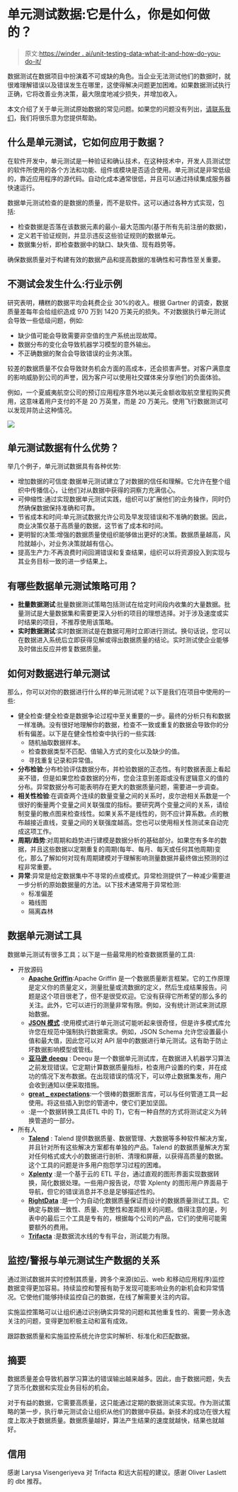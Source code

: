 # 单元测试数据:它是什么，你是如何做的？

> 原文:[https://winder . ai/unit-testing-data-what-it-and-how-do-you-do-it/](https://winder.ai/unit-testing-data-what-is-it-and-how-do-you-do-it/)

数据测试在数据项目中扮演着不可或缺的角色。当企业无法测试他们的数据时，就很难理解错误以及错误发生在哪里，这使得解决问题更加困难。如果数据测试执行正确，它将改善业务决策，最大限度地减少损失，并增加收入。

本文介绍了关于单元测试原始数据的常见问题。如果您的问题没有列出，[请联系我们](https://winder.ai/about/contact/)，我们将很乐意为您提供帮助。

## 什么是单元测试，它如何应用于数据？

在软件开发中，单元测试是一种验证和确认技术，在这种技术中，开发人员测试您的软件所使用的各个方法和功能、组件或模块是否适合使用。单元测试是非常低级的，靠近应用程序的源代码。自动化成本通常很低，并且可以通过持续集成服务器快速运行。

数据单元测试检查的是数据的质量，而不是软件。这可以通过各种方式实现，包括:

*   检查数据是否落在该数据元素的最小-最大范围内(基于所有先前注册的数据)，
*   定义若干验证规则，并显示违反这些验证规则的数据单元。
*   数据集分析，即检查数据中的缺口、缺失值、现有趋势等。

确保数据质量对于构建有效的数据产品和提高数据的准确性和可靠性至关重要。

## 不测试会发生什么:行业示例

研究表明，糟糕的数据平均会耗费企业 30%的收入。根据 Gartner 的调查，数据质量差每年会给组织造成 970 万到 1420 万美元的损失。不对数据执行单元测试会导致一些低级问题，例如:

*   缺少值可能会导致需要非空值的生产系统出现故障。
*   数据分布的变化会导致机器学习模型的意外输出。
*   不正确数据的聚合会导致错误的业务决策。

较差的数据质量不仅会导致财务机会方面的高成本，还会损害声誉。对客户满意度的影响威胁到公司的声誉，因为客户可以使用社交媒体来分享他们的负面体验。

例如，一个夏威夷航空公司的预订应用程序意外地以美元金额收取航空里程购买费用，这意味着用户支付的不是 20 万英里，而是 20 万美元。使用飞行数据测试可以发现并防止这种情况。

![](../Images/23d92328006162f47418820c60e8862c.png)

## 单元测试数据有什么优势？

举几个例子，单元测试数据具有各种优势:

*   增加数据的可信度:数据单元测试建立了对数据的信任和理解。它允许在整个组织中传播信心，让他们对从数据中获得的洞察力充满信心。
*   可伸缩性:通过实现数据单元测试实践，组织可以扩展他们的业务操作，同时仍然确保数据保持准确和可靠。
*   节省成本和时间:单元测试数据允许公司及早发现错误和不准确的数据。因此，商业决策仅基于高质量的数据，这节省了成本和时间。
*   更明智的决策:增强的数据质量使组织能够做出更好的决策。数据质量越高，风险就越小，对业务决策就越有信心。
*   提高生产力:不再浪费时间回溯错误和复查结果，组织可以将资源投入到实现与其业务目标一致的进一步结果上。

## 有哪些数据单元测试策略可用？

*   **批量数据测试**:批量数据测试策略包括测试在给定时间段内收集的大量数据。批量测试是大量数据集和需要更深入分析的项目的理想选择。对于涉及速度或实时结果的项目，不推荐使用该策略。
*   **实时数据测试**:实时数据测试是在数据可用时立即进行测试。换句话说，您可以在数据进入系统后立即获得见解或得出数据质量的结论。实时测试使企业能够及时做出反应并修复数据质量。

## 如何对数据进行单元测试

那么，你可以对你的数据进行什么样的单元测试呢？以下是我们在项目中使用的一些:

*   健全检查:健全检查是数据争论过程中至关重要的一步。最终的分析只有和数据一样准确。没有很好地理解你的数据，检查不一致或重复的数据会导致你的分析有偏差。以下是在健全性检查中执行的一些实践:
    *   随机抽取数据样本。
    *   检查数据类型不匹配、值输入方式的变化以及缺少的值。
    *   寻找重复记录和异常值。
*   **分布检验**:分布检验评估数据分布，并检验数据的正态性。有时数据表面上看起来不错，但是如果您检查数据的分布，您会注意到差距或没有逻辑意义的值的分布。异常数据分布可能表明存在更大的数据质量问题，需要进一步调查。
*   **相关性检验**:在调查两个连续的数量变量之间的关系时，皮尔逊相关系数是一个很好的衡量两个变量之间关联强度的指标。要研究两个变量之间的关系，请绘制变量的散点图来检查线性。如果关系不是线性的，则不应计算系数。点的散布越接近直线，变量之间的关联强度越高。您也可以使用相关性测试来自动完成这项工作。
*   **周期/趋势**:对周期和趋势进行建模是数据分析的基础部分。如果您有多年的数据，并且这些数据以定期重复的周期(每年、每月、每天或任何其他周期)变化，那么了解如何对现有周期建模对于理解影响测量数据并最终做出预测的过程非常重要。
*   **异常**:异常是给定数据集中不寻常的点或模式。异常检测提供了一种减少需要进一步分析的原始数据量的方法。以下技术通常用于异常检测:
    *   标准偏差
    *   箱线图
    *   隔离森林

## 数据单元测试工具

数据单元测试有很多工具；以下是一些最常用的检查数据质量的工具:

*   开放源码
    *   **[Apache Griffin](https://griffin.apache.org/)**:Apache Griffin 是一个数据质量断言框架。它的工作原理是定义你的质量定义，测量批量或流数据的定义，然后生成结果报告。问题是这个项目很老了，但不是很受欢迎。它没有获得它所希望的那么多的关注。此外，它可以进行的测量非常有限。例如，没有统计测试来测试原始数据。
    *   **[JSON 模式](https://json-schema.org/)** :使用模式进行单元测试可能听起来很奇怪，但是许多模式库允许您在规范中强制执行数据需求。例如，JSON Schema 允许您设置最小值和最大值，因此您可以对 API 层中的数据进行单元测试。这有助于防止坏数据影响模型或管线。
    *   **[亚马逊 deequ](https://github.com/awslabs/deequ)** : Deequ 是一个数据单元测试库，在数据进入机器学习算法之前发现错误。它定期计算数据质量指标，检查用户设置的约束，并在成功的情况下发布数据。在出现错误的情况下，可以停止数据集发布，用户会收到通知以便采取措施。
    *   **[great _ expectations](https://github.com/great-expectations/great_expectations)**:一个很棒的数据断言库，可以与任何管道工具一起使用。将这些插入到您的管道中，使它们更加坚固。
    *   :是一个数据转换工具(ETL 中的 T)，它有一种自然的方式将测试定义为转换管道的一部分。
*   所有人
    *   **[Talend](https://www.talend.com/)** : Talend 提供数据质量、数据管理、大数据等多种软件解决方案，并且针对所有这些解决方案都有单独的产品。Talend 的数据质量解决方案对任何格式或大小的数据进行剖析、清理和屏蔽，以获得高质量的数据。这个工具的问题是许多用户抱怨学习过程的困难。
    *   **[Xplenty](https://www.xplenty.com/)** :是一个基于云的 ETL 平台，通过直观的图形界面实现数据转换，简化数据处理。一些用户报告说，尽管 Xplenty 的图形用户界面易于导航，但它的错误消息并不总是足够描述性的。
    *   **[RightData](https://www.getrightdata.com/index.php)** :是一个为自动化数据质量保证而设计的数据质量测试工具。它确定与数据一致性、质量、完整性和差距相关的问题。值得注意的是，列表中的最后三个工具是专有的，根据每个公司的产品，它们的使用可能需要额外的费用。
    *   **[Trifacta](https://www.trifacta.com/)** :是数据流水线的专有平台，测试能力有限。

## 监控/警报与单元测试生产数据的关系

通过测试数据并实时控制其质量，跨多个来源(如云、web 和移动应用程序)监控数据变得更加容易。持续监控和警报有助于发现可能影响业务的新机会和异常情况。它使他们能够持续监控自己的数据，在线了解需要关注的内容。

实施监控策略可以让组织通过识别确实异常的问题和其他重复性的、需要一劳永逸关注的问题，变得更加积极主动和富有成效。

跟踪数据质量和实施监控系统允许您实时解析、标准化和匹配数据。

## 摘要

数据质量差会导致机器学习算法的错误输出越来越多。因此，由于数据问题，失去了货币化数据和实现业务目标的机会。

对于有益的数据，它需要高质量，这只能通过定期的数据测试来实现。作为测试策略的第一步，执行单元测试会让组织从他们的数据中获益。新技术的成功在很大程度上取决于数据质量。数据质量越好，算法产生结果的速度就越快，结果也就越好。

## 信用

感谢 Larysa Visengeriyeva 对 Trifacta 和远大前程的建议。感谢 Oliver Laslett 的 dbt 推荐。